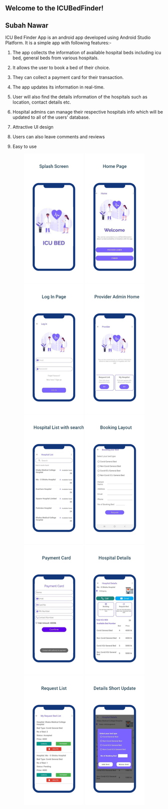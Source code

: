## Welcome to the ICUBedFinder!
## Subah Nawar
ICU Bed Finder App is an android app developed using Android Studio Platform. It is a simple app with following features:-
1. The app collects the information of available hospital beds including icu bed, general beds from various hospitals.

2. It allows the user to book a bed of their choice. 

3. They can collect a payment card for their transaction.
 
4. The app updates its information in real-time. 

5. User will also find the details information of the hospitals such as location, contact details etc. 

6. Hospital admins can manage their respective hospitals info which will be updated to all of the users' database.

7. Attractive UI design

8. Users can also leave comments and reviews

9. Easy to use

<p align="center">
<img width="190" src="icubedfinder_design/image1.jpeg" />
<img width="190" src="icubedfinder_design/image2.jpeg" />
<img width="190" src="icubedfinder_design/image3.jpeg" />
<img width="190" src="icubedfinder_design/image4.jpeg" />
<img width="190" src="icubedfinder_design/image5.jpeg" />
 <img width="190" src="icubedfinder_design/image1.png" />
<img width="190" src="icubedfinder_design/image2.png" />
<img width="190" src="icubedfinder_design/image3.png" />
<img width="190" src="icubedfinder_design/image4.png" />
<img width="190" src="icubedfinder_design/image5.png" />
</p>


